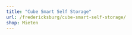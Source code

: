 ```yaml
---
title: "Cube Smart Self Storage"
url: /fredericksburg/cube-smart-self-storage/
shop: Mieten
---
```

